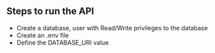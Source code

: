 ## Steps to run the API
- Create a database, user with Read/Write privileges to the database
- Create an .env file
- Define the DATABASE_URI value